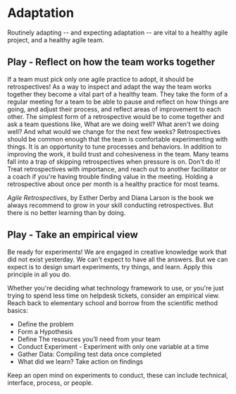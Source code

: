 # Adaptation
Routinely adapting -- and expecting adaptation -- are vital to a healthy agile project, and a healthy agile team. 

## Play - Reflect on how the team works together
If a team must pick only one agile practice to adopt, it should be retrospectives! As a way to inspect and adapt the way the team works together they become a vital part of a healthy team. They take the form of a regular meeting for a team to be able to pause and reflect on how things are going, and adjust their process, and reflect areas of improvement to each other. The simplest form of a retrospective would be to come together and ask a team questions like, What are we doing well? What aren't we doing well? And what would we change for the next few weeks? Retrospectives should be common enough that the team is comfortable experimenting with things. It is an opportunity to tune processes and behaviors.  In addition to improving the work, it build trust and cohesiveness in the team. Many teams fall into a trap of skipping retrospectives when pressure is on. Don't do it! Treat retrospectives with importance, and reach out to another facilitator or a coach if you're having trouble finding value in the meeting. Holding a retrospective about once per month is a healthy practice for most teams.

_Agile Retrospectives_, by Esther Derby and Diana Larson is the book we always recommend to grow in your skill conducting retrospectives. But there is no better learning than by doing.

## Play - Take an empirical view
Be ready for experiments! We are engaged in creative knowledge work that did not exist yesterday. We can't expect to have all the answers. But we can expect is to design smart experiments, try things, and learn. Apply this principle in all you do. 

Whether you're deciding what technology framework to use, or you're just trying to spend less time on helpdesk tickets, consider an empirical view. Reach back to elementary school and borrow from the scientific method basics:
 
 - Define the problem
 - Form a Hypothesis
 - Define The resources you’ll need from your team
 - Conduct Experiment - Experiment with only one variable at a time
 - Gather Data: Compiling test data once completed
 - What did we learn? Take action on findings

Keep an open mind on experiments to conduct, these can include technical, interface, process, or people.  
